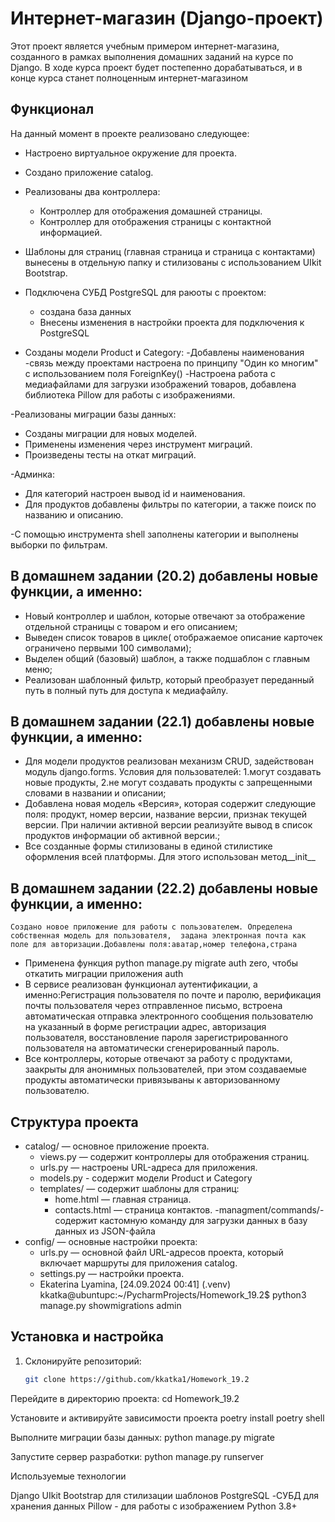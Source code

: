 # Интернет-магазин (Django-проект)

Этот проект является учебным примером интернет-магазина, созданного в рамках выполнения домашних заданий на курсе по Django. В ходе курса проект будет постепенно дорабатываться, и в конце курса станет полноценным интернет-магазином 

## Функционал

На данный момент в проекте реализовано следующее:
- Настроено виртуальное окружение для проекта.
- Создано приложение catalog.
  
- Реализованы два контроллера:
  - Контроллер для отображения домашней страницы.
  - Контроллер для отображения страницы с контактной информацией.
- Шаблоны для страниц (главная страница и страница с контактами) вынесены в отдельную папку и стилизованы с использованием UIkit Bootstrap.
  
- Подключена СУБД PostgreSQL для раюоты с проектом:
  - создана база данных
  - Внесены изменения в настройки проекта  для подключения к PostgreSQL
    
- Созданы модели Product и Category:
  -Добавлены наименования
  -связь между проектами настроена по принципу "Один ко многим" с использованием поля ForeignKey()
-Настроена работа с медиафайлами для загрузки изображений товаров, добавлена библиотека Pillow для работы с изображениями.

-Реализованы миграции базы данных:
  - Созданы миграции для новых моделей.
  - Применены изменения через инструмент миграций.
  - Произведены тесты на откат миграций.
    
-Админка:
  - Для категорий настроен вывод id и наименования.
  - Для продуктов добавлены фильтры по категории, а также поиск по названию и описанию.
    
-С помощью инструмента shell заполнены категории и выполнены выборки по фильтрам.

## В домашнем задании (20.2) добавлены новые функции, а именно:

  - Новый контроллер и шаблон, которые  отвечают за отображение отдельной страницы с товаром и его описанием;
  - Выведен список товаров в цикле( отображаемое описание карточек ограничено первыми 100 символами);
  - Выделен общий (базовый) шаблон, а также подшаблон с главным меню;
  - Реализован шаблонный фильтр, который преобразует переданный путь в полный путь для доступа к медиафайлу.


## В домашнем задании (22.1) добавлены новые функции, а именно:

  - Для модели продуктов реализован механизм CRUD, задействован модуль django.forms. Условия для пользователей:
    1.могут создавать новые продукты,
    2.не могут создавать продукты с запрещенными словами в названии и описании;
  - Добавлена новая модель «Версия», которая содержит следующие поля:
    продукт,
    номер версии,
    название версии,
    признак текущей версии.
    При наличии активной версии реализуйте вывод в список продуктов информации об активной версии.;
  - Все созданные формы стилизованы в единой стилистике оформления всей платформы. Для этого использован метод__init__

## В домашнем задании (22.2) добавлены новые функции, а именно:
    Создано новое приложение для работы с пользователем. Определена собственная модель для пользователя,  задана электронная почта как поле для авторизации.Добавлены поля:аватар,номер телефона,страна
  - Применена функция python manage.py migrate auth zero, чтобы откатить миграции приложения auth
  - В сервисе реализован функционал аутентификации, а именно:Регистрация пользователя по почте и паролю, верификация почты пользователя через отправленное письмо, встроена автоматическая отправка      электронного сообщения пользователю на указанный в форме регистрации адрес, авторизация пользователя, восстановление пароля зарегистрированного пользователя на автоматически сгенерированный        пароль.
 -  Все контроллеры, которые отвечают за работу с продуктами, заакрыты для анонимных пользователей, при этом создаваемые продукты автоматически привязываны к авторизованному пользователю.


## Структура проекта

- catalog/ — основное приложение проекта.
  - views.py — содержит контроллеры для отображения страниц.
  - urls.py — настроены URL-адреса для приложения.
  - models.py - содержит модели Product и Category
  - templates/ — содержит шаблоны для страниц:
    - home.html — главная страница.
    - contacts.html — страница контактов.
  -managment/commands/- содержит кастомную команду для загрузки данных в базу данных из JSON-файла
- config/ — основные настройки проекта:
  - urls.py — основной файл URL-адресов проекта, который включает маршруты для приложения catalog.
  - settings.py — настройки проекта.
  - Ekaterina Lyamina, [24.09.2024 00:41]
(.venv) kkatka@ubuntupc:~/PycharmProjects/Homework_19.2$ python3 manage.py showmigrations
admin

## Установка и настройка

1. Склонируйте репозиторий:
   ```bash
   git clone https://github.com/kkatka1/Homework_19.2

Перейдите в директорию проекта:
cd Homework_19.2

Установите и активируйте зависимости проекта
poetry install
poetry shell

Выполните миграции базы данных:
python manage.py migrate

Запустите сервер разработки:
python manage.py runserver

Используемые технологии

Django
UIkit Bootstrap для стилизации шаблонов
PostgreSQL -СУБД для хранения данных
Pillow - для работы с изображением
Python 3.8+
